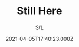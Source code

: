 ---
id: '3dfabdb0-be00-4293-8df0-3baa77ede3bf'
type: 'movie' # Filme, Série, Anime
title: "Still Here"
synopsis: []
originalTitle: "Still Here"
date: '2021-04-05T17:40:23.000Z'
update: '2021-04-05T17:40:23.000Z'
releaseDate: '2020-08-27T03:00:00.000Z'
imdb:
  rating: '7.2' # 8.5
  id: '' # tt0470752
duration: '1h 39 Min'
trailer:
  urls: [
    'LyBUxaKKf3k',
  ]
tags: ['1080p']
genre: ['Crime', 'Drama', 'Suspense'] #
quality: 'WEB-DL' # BluRay, WEB-DL, HDTV, WEB-DL4K, WEB-DLe
format: 'Mkv' # MKV, MP4, TS
audio: 'Português' # Dublado, Legendado, Dual Audio, Dub & Leg
subtitle: 'S/L' # Português, inglês,
size: '2.07 GB' # 4.8 GB
audioQuality: 10
videoQuality: 10
directors: []
#  - name: 'Lana Wachowski'
#    image: ''
#  - name: 'Lilly Wachowski'
#    image: ''
cast: []
#  - name: 'Keanu Reeves'
#    image: ''
#    characterName: 'Neo'
writers: []
#  - name: ''
#    image: ''
maturityRating:
  age: '' # L , 10, 12, 14, 16, 18
  topics: [''] # Violence, Illegal drugs, Inappropriate Language, Legal Drugs, Sexual Content, Extreme Violence
###########################################
download:
  
  - url: 'magnet:?xt=urn:btih:B23DAAC6D93335F10385C7022988C58B281E5973&dn=Still.Here.2020.1080p.WEBRip.Dublado.mkv&tr=udp%3a%2f%2ftracker.openbittorrent.com%3a1337%2fannounce&tr=udp%3a%2f%2ftracker.opentrackr.org%3a1337%2fannounce'
    resolution: '1080p' # 720p, 1080p, 4K,
    audio: 'Dublado' # Dublado, Legendado, Dual Audio
    size: '' # 4.8 GB
    quality: '' # BluRay, WEB-DL
    format: '' # MKV
images:
  cover: '/assets/movies/still-here.jpg'
  background: '/assets/movies/'
---